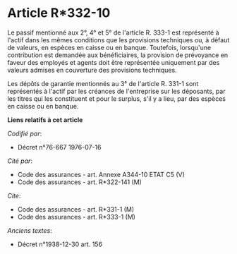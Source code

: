 # Article R*332-10

Le passif mentionné aux 2°, 4° et 5° de l'article R. 333-1 est représenté à l'actif dans les mêmes conditions que les
provisions techniques ou, à défaut de valeurs, en espèces en caisse ou en banque. Toutefois, lorsqu'une contribution est
demandée aux bénéficiaires, la provision de prévoyance en faveur des employés et agents doit être représentée uniquement par
des valeurs admises en couverture des provisions techniques.

Les dépôts de garantie mentionnés au 3° de l'article R. 331-1 sont représentés à l'actif par les créances de l'entreprise sur
les déposants, par les titres qui les constituent et pour le surplus, s'il y a lieu, par des espèces en caisse ou en banque.

**Liens relatifs à cet article**

_Codifié par_:

  - Décret n°76-667 1976-07-16

_Cité par_:

  - Code des assurances - art. Annexe A344-10 ETAT C5 (V)
  - Code des assurances - art. R*322-141 (M)

_Cite_:

  - Code des assurances - art. R*331-1 (M)
  - Code des assurances - art. R*333-1 (M)

_Anciens textes_:

  - Décret n°1938-12-30 art. 156
